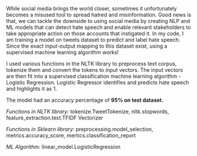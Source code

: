 While social media brings the world closer, sometimes it unfortunately becomes a misused tool to spread hatred and misinformation. Good news is that, we can tackle the downside to using social media by creating NLP and ML models that can detect hate speech and enable relevant stakeholders to take appropriate action on those accounts that instigated it. 
In my code, I am training a model on tweets dataset to predict and label hate speech. Since the exact input-output mapping to this dataset exist, using a supervised machine learning algorithm works!

I used various functions in the NLTK library to preprocess text corpus, tokenize them and convert the tokens to input vectors. The input vectors are then fit into a supervised classification machine learning algorithm - Logistic Regression. Logistic Regressor identifies and predicts hate speech and highlights it as 1. 

The model had an accuracy percentage of **95% on test dataset.** 

*Functions in NLTK library:* tokenize.TweetTokenize, nltk.stopwords, feature_extraction.text.TFIDF Vectorizer

*Functions in Sklearn library:* preprocessing.model_selection, metrics.accuracy_score, mertics.classification_report

*ML Algorithm:* linear_model.LogisticRegression
